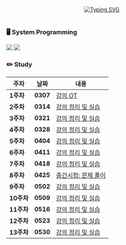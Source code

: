 <div align="center">
<a href="https://git.io/typing-svg"><img src="https://readme-typing-svg.demolab.com?font=Fredoka+One&size=50&pause=1000&color=FCC624&background=222222&center=true&vCenter=true&random=true&width=1100&height=130&lines=Gnyo's+System+Programming" alt="Typing SVG" /></a>
</div>
</br>

### 🖥️ System Programming
<img src="https://img.shields.io/badge/Linux-FCC624?style=for-the-badge&logo=Linux&logoColor=222222"/> <img src="https://img.shields.io/badge/C-A8B9CC?style=for-the-badge&logo=c&logoColor=222222"/>
<br>

### ✏️ Study
| 주차 | 날짜  | 내용 |
|------|-------|------|
**1주차** | **0307** | [강의 OT](https://github.com/Gnyo/systemPG/tree/main/0307) |
**2주차** | **0314** | [강의 정리 및 실습](https://github.com/Gnyo/SystemPGM/tree/main/0314) |
**3주차** | **0321** | [강의 정리 및 실습](https://github.com/Gnyo/SystemPGM/tree/main/0321) |
**4주차** | **0328** | [강의 정리 및 실습](https://github.com/Gnyo/SystemPGM/tree/main/0328) |
**5주차** | **0404** | [강의 정리 및 실습](https://github.com/Gnyo/SystemPGM/tree/main/0404) |
**6주차** | **0411** | [강의 정리 및 실습](https://github.com/Gnyo/SystemPGM/tree/main/0411) |
**7주차** | **0418** | [강의 정리 및 실습](https://github.com/Gnyo/SystemPGM/tree/main/0418) |
**8주차** | **0425** | [중간시험: 문제 풀이](https://github.com/Gnyo/SystemPGM/tree/main/0425) |
**9주차** | **0502** | [강의 정리 및 실습](https://github.com/Gnyo/SystemPGM/tree/main/0502) |
**10주차** | **0509** | [강의 정리 및 실습](https://github.com/Gnyo/SystemPGM/tree/main/0509) |
**11주차** | **0516** | [강의 정리 및 실습](https://github.com/Gnyo/SystemPGM/tree/main/0516) |
**12주차** | **0523** | [강의 정리 및 실습](https://github.com/Gnyo/SystemPGM/tree/main/0523) |
**13주차** | **0530** | [강의 정리 및 실습](https://github.com/Gnyo/SystemPGM/tree/main/0530) |

